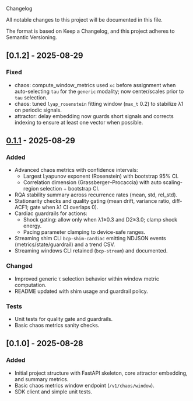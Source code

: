 Changelog

All notable changes to this project will be documented in this file.

The format is based on Keep a Changelog, and this project adheres to Semantic Versioning.

## [0.1.2] - 2025-08-29
### Fixed
- chaos: compute_window_metrics used `xc` before assignment when auto-selecting `tau` for the `generic` modality; now center/scales prior to `tau` selection.
- chaos: tuned `lyap_rosenstein` fitting window (`max_t` 0.2) to stabilize λ1 on periodic signals.
- attractor: delay embedding now guards short signals and corrects indexing to ensure at least one vector when possible.

## [0.1.1] - 2025-08-29
### Added
- Advanced chaos metrics with confidence intervals:
  - Largest Lyapunov exponent (Rosenstein) with bootstrap 95% CI.
  - Correlation dimension (Grassberger–Procaccia) with auto scaling-region selection + bootstrap CI.
- RQA stability summary across recurrence rates (mean, std, rel_std).
- Stationarity checks and quality gating (mean drift, variance ratio, diff-ACF1; gate when λ1 CI overlaps 0).
- Cardiac guardrails for actions:
  - Shock gating: allow only when λ1≥0.3 and D2≥3.0; clamp shock energy.
  - Pacing parameter clamping to device-safe ranges.
- Streaming shim CLI `bcp-shim-cardiac` emitting NDJSON events (metrics/state/guardrail) and a trend CSV.
- Streaming windows CLI retained (`bcp-stream`) and documented.

### Changed
- Improved generic τ selection behavior within window metric computation.
- README updated with shim usage and guardrail policy.

### Tests
- Unit tests for quality gate and guardrails.
- Basic chaos metrics sanity checks.

## [0.1.0] - 2025-08-28
### Added
- Initial project structure with FastAPI skeleton, core attractor embedding, and summary metrics.
- Basic chaos metrics window endpoint (`/v1/chaos/window`).
- SDK client and simple unit tests.

[0.1.1]: https://github.com/EARTHTOEDWARD/bioelectric_control_panel/compare/v0.1.0...v0.1.1
